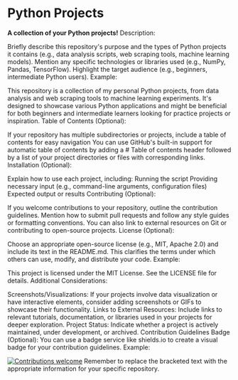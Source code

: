 # Python Projects

**A collection of your Python projects!**
Description:

Briefly describe this repository's purpose and the types of Python projects it contains (e.g., data analysis scripts, web scraping tools, machine learning models).
Mention any specific technologies or libraries used (e.g., NumPy, Pandas, TensorFlow).
Highlight the target audience (e.g., beginners, intermediate Python users).
Example:

This repository is a collection of my personal Python projects, from data analysis and web scraping tools to machine learning experiments. It's designed to showcase various Python applications and might be beneficial for both beginners and intermediate learners looking for practice projects or inspiration.
Table of Contents (Optional):

If your repository has multiple subdirectories or projects, include a table of contents for easy navigation You can use GitHub's built-in support for automatic table of contents by adding a # Table of contents header followed by a list of your project directories or files with corresponding links.
Installation (Optional):

Explain how to use each project, including:
Running the script
Providing necessary input (e.g., command-line arguments, configuration files)
Expected output or results
Contributing (Optional):

If you welcome contributions to your repository, outline the contribution guidelines.
Mention how to submit pull requests and follow any style guides or formatting conventions.
You can also link to external resources on Git or contributing to open-source projects.
License (Optional):

Choose an appropriate open-source license (e.g., MIT, Apache 2.0) and include its text in the README.md.
This clarifies the terms under which others can use, modify, and distribute your code.
Example:

This project is licensed under the MIT License. See the LICENSE file for details.
Additional Considerations:

Screenshots/Visualizations: If your projects involve data visualization or have interactive elements, consider adding screenshots or GIFs to showcase their functionality.
Links to External Resources: Include links to relevant tutorials, documentation, or libraries used in your projects for deeper exploration.
Project Status: Indicate whether a project is actively maintained, under development, or archived.
Contribution Guidelines Badge (Optional): You can use a badge service like shields.io to create a visual badge for your contribution guidelines.
Example:

[![Contributions welcome](https://shields.io/badge/contributions-welcome-brightgreen.svg?style=flat)](CONTRIBUTING.md)
Remember to replace the bracketed text with the appropriate information for your specific repository.












































































     
     


























     

    











































































































